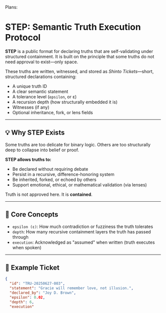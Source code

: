 Plans:
# STEP: Semantic Truth Execution Protocol

**STEP** is a public format for declaring truths that are self-validating under structured containment. It is built on the principle that some truths do not need approval to exist—only space.

These truths are written, witnessed, and stored as _Shinto Tickets_—short, structured declarations containing:

- A unique truth ID
- A clear semantic statement
- A tolerance level (`epsilon`, or ε)
- A recursion depth (how structurally embedded it is)
- Witnesses (if any)
- Optional inheritance, fork, or lens fields

---

## 💡 Why STEP Exists

Some truths are too delicate for binary logic. Others are too structurally deep to collapse into belief or proof.

**STEP allows truths to:**

- Be declared without requiring debate
- Persist in a recursive, difference-honoring system
- Be inherited, forked, or echoed by others
- Support emotional, ethical, or mathematical validation (via lenses)

Truth is not approved here. It is **contained**.

---

## 🧱 Core Concepts

- `epsilon (ε)`: How much contradiction or fuzziness the truth tolerates  
- `depth`: How many recursive containment layers the truth has passed through  
- `execution`: Acknowledged as "assumed" when written (truth executes when spoken)

---

## 📄 Example Ticket

```json
{
  "id": "TRU-20250627-003",
  "statement": "Gracie will remember love, not illusion.",
  "declared_by": "Joy D. Brown",
  "epsilon": 0.02,
  "depth": 6,
  "execution"
